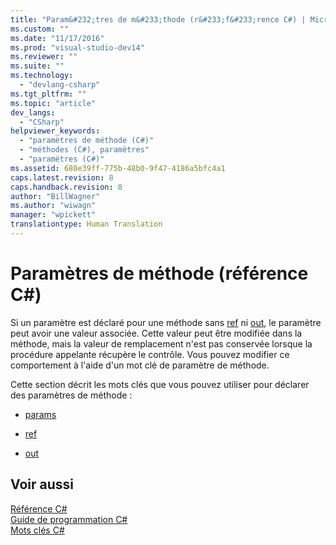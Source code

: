 ```yaml
---
title: "Param&#232;tres de m&#233;thode (r&#233;f&#233;rence C#) | Microsoft Docs"
ms.custom: ""
ms.date: "11/17/2016"
ms.prod: "visual-studio-dev14"
ms.reviewer: ""
ms.suite: ""
ms.technology: 
  - "devlang-csharp"
ms.tgt_pltfrm: ""
ms.topic: "article"
dev_langs: 
  - "CSharp"
helpviewer_keywords: 
  - "paramètres de méthode (C#)"
  - "méthodes (C#), paramètres"
  - "paramètres (C#)"
ms.assetid: 680e39ff-775b-48b0-9f47-4186a5bfc4a1
caps.latest.revision: 8
caps.handback.revision: 8
author: "BillWagner"
ms.author: "wiwagn"
manager: "wpickett"
translationtype: Human Translation
---
```

# Param&#232;tres de m&#233;thode (r&#233;f&#233;rence C#)
Si un paramètre est déclaré pour une méthode sans [ref](../../../csharp/language-reference/keywords/ref.md) ni [out](../../../csharp/language-reference/keywords/out.md), le paramètre peut avoir une valeur associée.  Cette valeur peut être modifiée dans la méthode, mais la valeur de remplacement n'est pas conservée lorsque la procédure appelante récupère le contrôle.  Vous pouvez modifier ce comportement à l'aide d'un mot clé de paramètre de méthode.  
  
 Cette section décrit les mots clés que vous pouvez utiliser pour déclarer des paramètres de méthode :  
  
-   [params](../../../csharp/language-reference/keywords/params.md)  
  
-   [ref](../../../csharp/language-reference/keywords/ref.md)  
  
-   [out](../../../csharp/language-reference/keywords/out.md)  
  
## Voir aussi  
 [Référence C\#](../../../csharp/language-reference/index.md)   
 [Guide de programmation C\#](../../../csharp/programming-guide/index.md)   
 [Mots clés C\#](../../../csharp/language-reference/keywords/index.md)